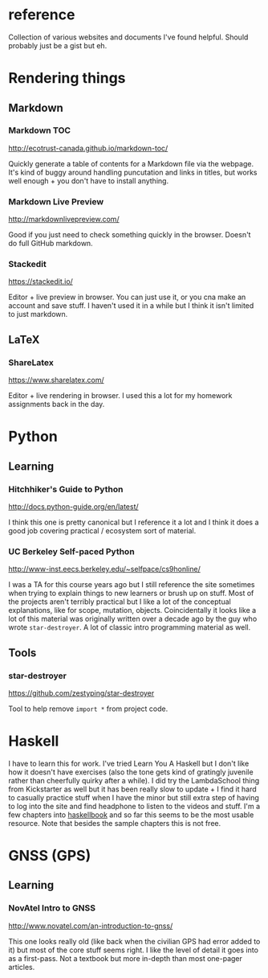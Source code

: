 # reference
Collection of various websites and documents I've found helpful. Should probably just be a gist but eh.

# Rendering things

## Markdown

### Markdown TOC

http://ecotrust-canada.github.io/markdown-toc/

Quickly generate a table of contents for a Markdown file via the webpage. It's kind of buggy around handling puncutation and links in titles, but works well enough + you don't have to install anything.

### Markdown Live Preview

http://markdownlivepreview.com/

Good if you just need to check something quickly in the browser. Doesn't do full GitHub markdown.

### Stackedit

https://stackedit.io/

Editor + live preview in browser. You can just use it, or you cna make an account and save stuff. I haven't used it in a while but I think it isn't limited to just markdown. 

## LaTeX

### ShareLatex

https://www.sharelatex.com/

Editor + live rendering in browser. I used this a lot for my homework assignments back in the day. 

# Python

## Learning

### Hitchhiker's Guide to Python

http://docs.python-guide.org/en/latest/

I think this one is pretty canonical but I reference it a lot and I think it does a good job covering practical / ecosystem sort of material.

### UC Berkeley Self-paced Python

http://www-inst.eecs.berkeley.edu/~selfpace/cs9honline/

I was a TA for this course years ago but I still reference the site sometimes when trying to explain things to new learners or brush up on stuff. Most of the projects aren't terribly practical but I like a lot of the conceptual explanations, like for scope, mutation, objects. Coincidentally it looks like a lot of this material was originally written over a decade ago by the guy who wrote `star-destroyer`. A lot of classic intro programming material as well.

## Tools

### star-destroyer

https://github.com/zestyping/star-destroyer

Tool to help remove `import *` from project code.

# Haskell

I have to learn this for work. I've tried Learn You A Haskell but I don't like how it doesn't have exercises (also the tone gets kind of gratingly juvenile rather than cheerfully quirky after a while). I did try the LambdaSchool thing from Kickstarter as well but it has been really slow to update + I find it hard to casually practice stuff when I have the minor but still extra step of having to log into the site and find headphone to listen to the videos and stuff. I'm a few chapters into [haskellbook](http://haskellbook.com/) and so far this seems to be the most usable resource. Note that besides the sample chapters this is not free.

# GNSS (GPS)

## Learning 

### NovAtel Intro to GNSS

http://www.novatel.com/an-introduction-to-gnss/

This one looks really old (like back when the civilian GPS had error added to it) but most of the core stuff seems right. I like the level of detail it goes into as a first-pass. Not a textbook but more in-depth than most one-pager articles.
